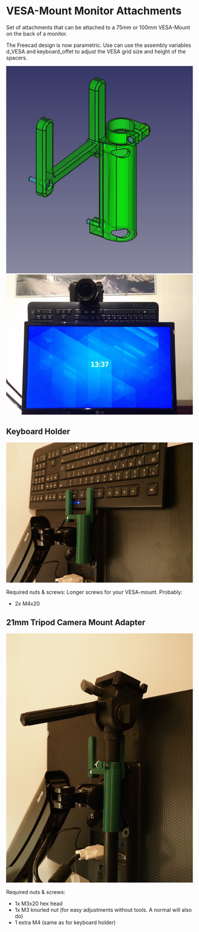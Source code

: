 # VESA-Mount Monitor Attachments

Set of attachments that can be attached to a 75mm or 100mm VESA-Mount on the back of a monitor.

The Freecad design is now parametric. Use can use the assembly variables d_VESA and keyboard_offet to adjust the VESA grid size and height of the spacers.

![3dModel](img/assembly.jpg)
![frontview](img/camMountedFront.jpg)

## Keyboard Holder

![keyboard holder](img/backKeyboard.jpg)

Required nuts & screws:
Longer screws for your VESA-mount. Probably:

* 2x M4x20

## 21mm Tripod Camera Mount Adapter

![camera mount](img/backAll.jpg)

Required nuts & screws:

* 1x M3x20 hex head
* 1x M3 knurled nut (for easy adjustments without tools. A normal will also do)
* 1 extra M4 (same as for keyboard holder)
